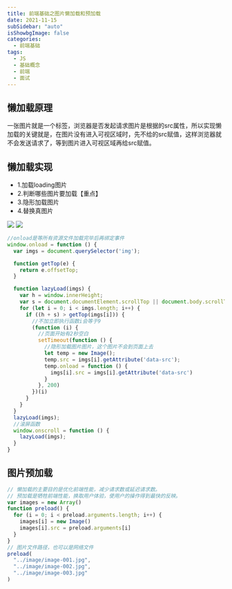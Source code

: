 ```yaml
---
title: 前端基础之图片懒加载和预加载
date: 2021-11-15
subSidebar: "auto"
isShowbgImage: false
categories:
  - 前端基础
tags: 
  - JS
  - 基础概念
  - 前端
  - 面试
---
```


<!-- more -->

## 懒加载原理
一张图片就是一个<img>标签，浏览器是否发起请求图片是根据<img>的src属性，所以实现懒加载的关键就是，在图片没有进入可视区域时，先不给<img>的src赋值，这样浏览器就不会发送请求了，等到图片进入可视区域再给src赋值。

## 懒加载实现
- 1.加载loading图片
- 2.判断哪些图片要加载【重点】
- 3.隐形加载图片
- 4.替换真图片

![](/image_lazyload.png)
![](/images_lazyload2.png)
``` js
//onload是等所有资源文件加载完毕后再绑定事件
window.onload = function () {
  var imgs = document.querySelector('img');

  function getTop(e) {
    return e.offsetTop;
  }

  function lazyLoad(imgs) {
    var h = window.innerHeight;
    var s = document.documentElement.scrollTop || document.body.scrollTop;
    for (let i = 0; i < imgs.length; i++) {
      if ((h + s) > getTop(imgs[i])) {
        //不加立即执行函数i会等于9
        (function (i) {
          //页面开始有2秒空白
          setTimeout(function () {
            //隐形加载图片图片，这个图片不会到页面上去
            let temp = new Image();
            temp.src = imgs[i].getAttribute('data-src');
            temp.onload = function () {
              imgs[i].src = imgs[i].getAttribute('data-src')
            }
          }, 200)
        })(i)
      }
    }
  }
  lazyLoad(imgs);
  //滚屏函数
  window.onscroll = function () {
    lazyLoad(imgs);
  }
}
```

## 图片预加载
```js
// 懒加载的主要目的是优化前端性能，减少请求数或延迟请求数。
// 预加载是牺牲前端性能，换取用户体验，使用户的操作得到最快的反映。
var images = new Array()
function preload() {
  for (i = 0; i < preload.arguments.length; i++) {
    images[i] = new Image()
    images[i].src = preload.arguments[i]
  }
}
// 图片文件路径，也可以是网络文件
preload(
  "../image/image-001.jpg",
  "../image/image-002.jpg",
  "../image/image-003.jpg"
) 
```